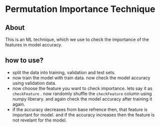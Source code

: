 # Permutation Importance Technique 

## About

This is an ML technique, which we use to check the importance of the features in model accuracy. 

## how to use?

- split the data into training, validation and test sets.
-  now train the model with train data. now check the model accuracy using validation data.
-  now choose the feature you want to check importance. lets say it as ` checkFeature ` . now randomly shuffle the ` checkFeature ` column using numpy liberary. and again check the model accuracy after training it again.
- if the accuracy decreases from base refrence then, that feature is important for model. and if the accuracy increases then the feature is not revelant for the model.



